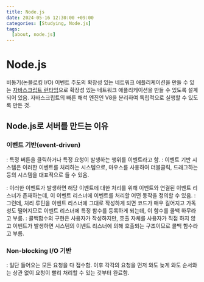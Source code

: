 ```yaml
---
title: Node.js
date: 2024-05-16 12:30:00 +09:00
categories: [Studying, Node.js]
tags: 
  [about, node.js]
---
```


# Node.js

비동기(논블로킹 I/O) 이벤트 주도의 확장성 있는 네트워크 애플리케이션을 만들 수 있는 <u>자바스크립트 런타임</u>으로 확장성 있는 네트워크 애플리케이션을 만들 수 있도록 설계되어 있음.
자바스크립트의 빠른 해석 엔진인 V8을 분리하여 독립적으로 실행할 수 있도록 만든 것.

## Node.js로 서버를 만드는 이유
### 이벤트 기반(event-driven)
: 특정 버튼을 클릭하거나 특정 요청이 발생하는 행위를 이벤트라고 함.
: 이벤트 기반 시스템은 이러한 이벤트를 처리하는 시스템으로, 마우스를 사용하여 더블클릭, 드래그하는 등의 시스템을 대표적으로 들 수 있음.

: 이러한 이벤트가 발생하면 해당 이벤트에 대한 처리를 위해 이벤트와 연결된 이벤트 리스너가 존재하는데, 이 이벤트 리스너에 이벤트를 처리할 어떤 동작을 정의할 수 있음. 
: 그런데, 처리 루틴을 이벤트 리스너에 그대로 작성하게 되면 코드가 매우 길어지고 가독성도 떨어지므로 이벤트 리스너에 특정 함수를 등록하게 되는데, 이 함수를 콜백 하무라고 부름.
: 콜백함수의 구현은 사용자가 작성하지만, 호출 자체를 사용자가 직접 하지 않고 이벤트가 발생하면 시스템의 이벤트 리스너에 의해 호출되는 구조이므로 콜백 함수라고 부름.

### Non-blocking I/O 기반
: 일단 들어오는 모든 요청을 다 접수함. 이후 각각의 요청을 먼저 와도 늦게 와도 순서와는 상관 없이 요청이 빨리 처리할 수 있는 것부터 완료함.

